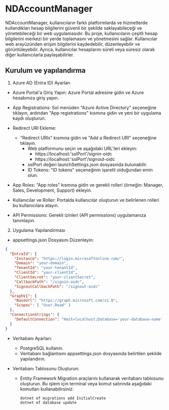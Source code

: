 # NDAccountManager
NDAccountManager, kullanıcıların farklı platformlarda ve hizmetlerde kullandıkları hesap bilgilerini güvenli bir şekilde saklayabileceği ve yönetebileceği bir web uygulamasıdır. 
Bu proje, kullanıcıların çeşitli hesap bilgilerini merkezi bir yerde toplamasını ve yönetmesini sağlar. 
Kullanıcılar web arayüzünden erişim bilgilerini kaydedebilir, düzenleyebilir ve görüntüleyebilir. 
Ayrıca, kullanıcılar hesaplarını süreli veya süresiz olarak diğer kullanıcılarla paylaşabilirler.

## Kurulum ve yapılandırma

1. Azure AD (Entra ID) Ayarları 

- Azure Portal'a Giriş Yapın: Azure Portal adresine gidin ve Azure hesabınıza giriş yapın.
- App Registrations: Sol menüden "Azure Active Directory" seçeneğine tıklayın, ardından "App registrations" kısmına gidin ve yeni bir uygulama kaydı oluşturun.

- Redirect URI Ekleme:
  - "Redirect URIs" kısmına gidin ve "Add a Redirect URI" seçeneğine tıklayın.
    - Web platformunu seçin ve aşağıdaki URL'leri ekleyin:
      - https://localhost:'sslPort'/signin-oidc
      - https://localhost:'sslPort'/signout-oidc
    - sslPort değeri launchSettings.json dosyasında bulunabilir.
    - ID Tokens: "ID tokens" seçeneğinin işaretli olduğundan emin olun.
      
- App Roles: "App roles" kısmına gidin ve gerekli rolleri (örneğin: Manager, Sales, Development, Support) ekleyin.
- Kullanıcılar ve Roller: Portalda kullanıcılar oluşturun ve belirlenen rolleri bu kullanıcılara atayın.
- API Permissions: Gerekli izinleri (API permissions) uygulamanıza tanımlayın.


2. Uygulama Yapılandırması

- appsettings.json Dosyasını Düzenleyin:
```json
{
  "EntraId": {
    "Instance": "https://login.microsoftonline.com/",
    "Domain": "your-domain",
    "TenantId": "your-tenantId",
    "ClientId": "your-clientId",
    "ClientSecret": "your-clientSecret",
    "CallbackPath": "/signin-oidc",
    "SignoutCallbackPath": "/signout-oidc"
  },
  "GraphV1": {
    "BaseUrl": "https://graph.microsoft.com/v1.0",
    "Scopes": [ "User.Read" ]
  },
  "ConnectionStrings": {
    "DefaultConnection": "Host=localhost;Database='your-database-name';Username='your-username';Password='your-password'"
  }
}
```

- Veritabanı Ayarları:
  - PostgreSQL kullanın.
  - Veritabanı bağlantısını appsettings.json dosyasında belirtilen şekilde yapılandırın.

- Veritabanı Tablosunu Oluşturun:
  - Entity Framework Migration araçlarını kullanarak veritabanı tablosunu oluşturun. Bu işlem için terminal veya komut satırında aşağıdaki komutları kullanabilirsiniz:
    
    ```
    dotnet ef migrations add InitialCreate
    dotnet ef database update
    ```
